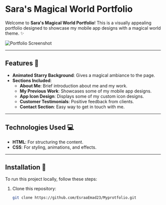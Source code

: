 # Sara's Magical World Portfolio

Welcome to **Sara's Magical World Portfolio**! This is a visually appealing portfolio designed to showcase my mobile app designs with a magical world theme. ✨

![Portfolio Screenshot](https://drive.google.com/uc?id=11dYm7zcHaYzzm4KNIwKxdtc5UYuJBYBJ)

---

## Features 🌟

- **Animated Starry Background**: Gives a magical ambiance to the page.
- **Sections Included**:
  - **About Me**: Brief introduction about me and my work.
  - **My Previous Work**: Showcases some of my mobile app designs.
  - **App Icon Design**: Displays some of my custom icon designs.
  - **Customer Testimonials**: Positive feedback from clients.
  - **Contact Section**: Easy way to get in touch with me.

---

## Technologies Used 💻

- **HTML**: For structuring the content.
- **CSS**: For styling, animations, and effects.
---

## Installation 🔧

To run this project locally, follow these steps:

1. Clone this repository:
   ```bash
   git clone https://github.com/EsraaEmad23/Myprotfolio.git
